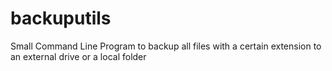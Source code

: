 # backuputils
Small Command Line Program to backup all files with a certain extension to an external drive or a local folder
